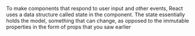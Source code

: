 To make components that respond to
user input and other events, React uses a data structure called state in the component.
The state essentially holds the model, something that can change, as opposed to the
immutable properties in the form of props that you saw earlier